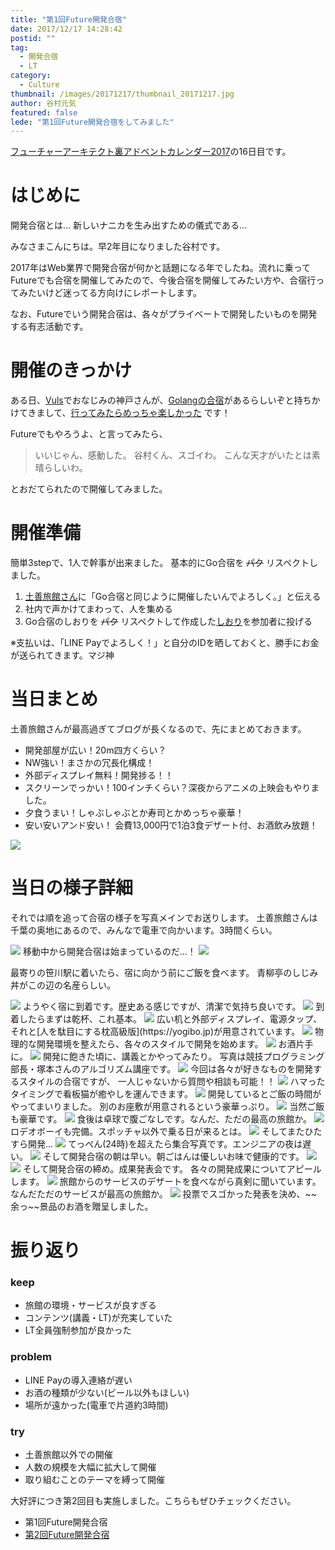 ```yaml
---
title: "第1回Future開発合宿"
date: 2017/12/17 14:28:42
postid: ""
tag:
  - 開発合宿
  - LT
category:
  - Culture
thumbnail: /images/20171217/thumbnail_20171217.jpg
author: 谷村元気
featured: false
lede: "第1回Future開発合宿をしてみました"
---
```


[フューチャーアーキテクト裏アドベントカレンダー2017](https://adventar.org/calendars/2449)の16日目です。


# はじめに

開発合宿とは...
新しいナニカを生み出すための儀式である...

みなさまこんにちは。早2年目になりました谷村です。

2017年はWeb業界で開発合宿が何かと話題になる年でしたね。流れに乗ってFutureでも合宿を開催してみたので、今後合宿を開催してみたい方や、合宿行ってみたいけど迷ってる方向けにレポートします。

なお、Futureでいう開発合宿は、各々がプライベートで開発したいものを開発する有志活動です。

# 開催のきっかけ

ある日、[Vuls](https://github.com/future-architect/vuls)でおなじみの神戸さんが、[Golangの合宿](https://go-beginners.connpass.com/event/47481/)があるらしいぞと持ちかけてきまして、[行ってみたらめっちゃ楽しかった](https://dotstud.io/blog/go-beginners-camp-report/) です！

Futureでもやろうよ、と言ってみたら、

> いいじゃん、感動した。
> 谷村くん、スゴイわ。
> こんな天才がいたとは素晴らしいわ。

とおだてられたので開催してみました。


# 開催準備

簡単3stepで、1人で幹事が出来ました。
基本的にGo合宿を ~~パク~~ リスペクトしました。

1. [土善旅館さん](http://www.dozenryokan.com)に「Go合宿と同じように開催したいんでよろしく。」と伝える
2. 社内で声かけてまわって、人を集める
3. Go合宿のしおりを ~~パク~~ リスペクトして作成した[しおり](https://gist.github.com/tng527/70a3af19aad64c6dfa0f4214868a4a7e)を参加者に投げる

※支払いは、「LINE Payでよろしく！」と自分のIDを晒しておくと、勝手にお金が送られてきます。マジ神


# 当日まとめ

土善旅館さんが最高過ぎてブログが長くなるので、先にまとめておきます。

- 開発部屋が広い！20m四方くらい？
- NW強い！まさかの冗長化構成！
- 外部ディスプレイ無料！開発捗る！！
- スクリーンでっかい！100インチくらい？深夜からアニメの上映会もやりました。
- 夕食うまい！しゃぶしゃぶとか寿司とかめっちゃ豪華！
- 安い安いアンド安い！ 会費13,000円で1泊3食デザート付、お酒飲み放題！

<img src="/images/20171217/photo_20171217_01.jpeg" loading="lazy">


# 当日の様子詳細

それでは順を追って合宿の様子を写真メインでお送りします。
土善旅館さんは千葉の奥地にあるので、みんなで電車で向かいます。3時間くらい。

<img src="/images/20171217/photo_20171217_02.jpeg" loading="lazy">
移動中から開発合宿は始まっているのだ...！

<img src="/images/20171217/photo_20171217_03.jpeg" loading="lazy">

最寄りの笹川駅に着いたら、宿に向かう前にご飯を食べます。
青柳亭のしじみ丼がこの辺の名産らしい。

<img src="/images/20171217/photo_20171217_04.jpeg" loading="lazy">
ようやく宿に到着です。歴史ある感じですが、清潔で気持ち良いです。

<img src="/images/20171217/photo_20171217_05.jpeg" loading="lazy">
到着したらまずは乾杯、これ基本。

<img src="/images/20171217/photo_20171217_06.jpeg" loading="lazy">
広い机と外部ディスプレイ、電源タップ、それと[人を駄目にする枕高級版](https://yogibo.jp)が用意されています。

<img src="/images/20171217/photo_20171217_07.jpeg" loading="lazy">
物理的な開発環境を整えたら、各々のスタイルで開発を始めます。

<img src="/images/20171217/photo_20171217_08.jpeg" loading="lazy">
お酒片手に。

<img src="/images/20171217/photo_20171217_09.jpeg" loading="lazy">
開発に飽きた頃に、講義とかやってみたり。
写真は競技プログラミング部長・塚本さんのアルゴリズム講座です。

<img src="/images/20171217/photo_20171217_10.jpeg" loading="lazy">
今回は各々が好きなものを開発するスタイルの合宿ですが、
一人じゃないから質問や相談も可能！！

<img src="/images/20171217/photo_20171217_11.jpeg" loading="lazy">
ハマったタイミングで看板猫が癒やしを運んできます。

<img src="/images/20171217/photo_20171217_12.jpeg" loading="lazy">
開発しているとご飯の時間がやってまいりました。
別のお座敷が用意されるという豪華っぷり。

<img src="/images/20171217/photo_20171217_13.jpeg" loading="lazy">
当然ご飯も豪華です。

<img src="/images/20171217/photo_20171217_14.jpeg" loading="lazy">
食後は卓球で腹ごなしです。なんだ、ただの最高の旅館か。

<img src="/images/20171217/photo_20171217_15.jpeg" loading="lazy">
ロデオボーイも完備。スポッチャ以外で乗る日が来るとは。

<img src="/images/20171217/photo_20171217_16.jpeg" loading="lazy">
そしてまたひたすら開発...

<img src="/images/20171217/photo_20171217_17.jpeg" loading="lazy">
てっぺん(24時)を超えたら集合写真です。エンジニアの夜は遅い。

<img src="/images/20171217/photo_20171217_18.jpeg" loading="lazy">
そして開発合宿の朝は早い。朝ごはんは優しいお味で健康的です。

<img src="/images/20171217/photo_20171217_19.jpeg" loading="lazy">
<img src="/images/20171217/photo_20171217_20.jpeg" loading="lazy">
そして開発合宿の締め。成果発表会です。
各々の開発成果についてアピールします。

<img src="/images/20171217/photo_20171217_21.jpeg" loading="lazy">
旅館からのサービスのデザートを食べながら真剣に聞いています。
なんだただのサービスが最高の旅館か。

<img src="/images/20171217/photo_20171217_22.jpeg" loading="lazy">
投票でスゴかった発表を決め、~~余っ~~景品のお酒を贈呈しました。


# 振り返り

### keep

* 旅館の環境・サービスが良すぎる
* コンテンツ(講義・LT)が充実していた
* LT全員強制参加が良かった

### problem

* LINE Payの導入連絡が遅い
* お酒の種類が少ない(ビール以外もほしい)
* 場所が遠かった(電車で片道約3時間)

### try

* 土善旅館以外での開催
* 人数の規模を大幅に拡大して開催
* 取り組むことのテーマを縛って開催

大好評につき第2回目も実施しました。こちらもぜひチェックください。

* 第1回Future開発合宿
* [第2回Future開発合宿](/articles/20190102/)

